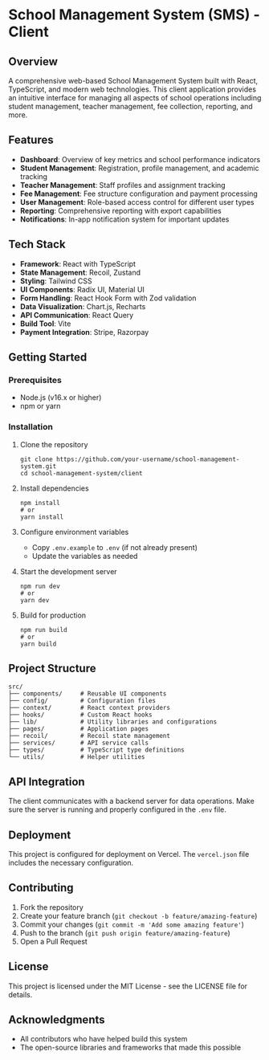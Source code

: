 # School Management System (SMS) - Client

## Overview

A comprehensive web-based School Management System built with React, TypeScript, and modern web technologies. This client application provides an intuitive interface for managing all aspects of school operations including student management, teacher management, fee collection, reporting, and more.

## Features

- **Dashboard**: Overview of key metrics and school performance indicators
- **Student Management**: Registration, profile management, and academic tracking
- **Teacher Management**: Staff profiles and assignment tracking
- **Fee Management**: Fee structure configuration and payment processing
- **User Management**: Role-based access control for different user types
- **Reporting**: Comprehensive reporting with export capabilities
- **Notifications**: In-app notification system for important updates

## Tech Stack

- **Framework**: React with TypeScript
- **State Management**: Recoil, Zustand
- **Styling**: Tailwind CSS
- **UI Components**: Radix UI, Material UI
- **Form Handling**: React Hook Form with Zod validation
- **Data Visualization**: Chart.js, Recharts
- **API Communication**: React Query
- **Build Tool**: Vite
- **Payment Integration**: Stripe, Razorpay

## Getting Started

### Prerequisites

- Node.js (v16.x or higher)
- npm or yarn

### Installation

1. Clone the repository
   ```
   git clone https://github.com/your-username/school-management-system.git
   cd school-management-system/client
   ```

2. Install dependencies
   ```
   npm install
   # or
   yarn install
   ```

3. Configure environment variables
   - Copy `.env.example` to `.env` (if not already present)
   - Update the variables as needed

4. Start the development server
   ```
   npm run dev
   # or
   yarn dev
   ```

5. Build for production
   ```
   npm run build
   # or
   yarn build
   ```

## Project Structure

```
src/
├── components/     # Reusable UI components
├── config/         # Configuration files
├── context/        # React context providers
├── hooks/          # Custom React hooks
├── lib/            # Utility libraries and configurations
├── pages/          # Application pages
├── recoil/         # Recoil state management
├── services/       # API service calls
├── types/          # TypeScript type definitions
└── utils/          # Helper utilities
```

## API Integration

The client communicates with a backend server for data operations. Make sure the server is running and properly configured in the `.env` file.

## Deployment

This project is configured for deployment on Vercel. The `vercel.json` file includes the necessary configuration.

## Contributing

1. Fork the repository
2. Create your feature branch (`git checkout -b feature/amazing-feature`)
3. Commit your changes (`git commit -m 'Add some amazing feature'`)
4. Push to the branch (`git push origin feature/amazing-feature`)
5. Open a Pull Request

## License

This project is licensed under the MIT License - see the LICENSE file for details.

## Acknowledgments

- All contributors who have helped build this system
- The open-source libraries and frameworks that made this possible 